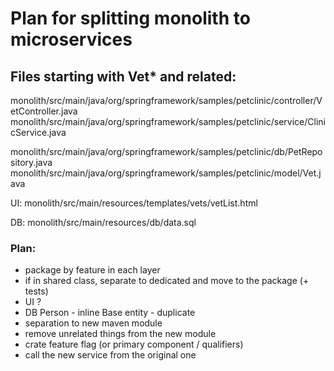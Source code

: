 # Plan for splitting monolith to microservices

## Files starting with Vet* and related:
monolith/src/main/java/org/springframework/samples/petclinic/controller/VetController.java
monolith/src/main/java/org/springframework/samples/petclinic/service/ClinicService.java

monolith/src/main/java/org/springframework/samples/petclinic/db/PetRepository.java
monolith/src/main/java/org/springframework/samples/petclinic/model/Vet.java

UI:
monolith/src/main/resources/templates/vets/vetList.html

DB:
monolith/src/main/resources/db/data.sql

### Plan:
- package by feature in each layer
- if in shared class, separate to dedicated and move to the package (+ tests)
- UI ? 
- DB  Person - inline
      Base entity - duplicate 
- separation to new maven module
- remove unrelated things from the new module
- crate feature flag (or primary component / qualifiers)
- call the new service from the original one

